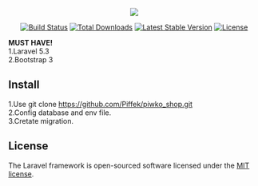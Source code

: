 <p align="center"><img src="https://laravel.com/assets/img/components/logo-laravel.svg"></p>

<p align="center">
<a href="https://travis-ci.org/laravel/framework"><img src="https://travis-ci.org/laravel/framework.svg" alt="Build Status"></a>
<a href="https://packagist.org/packages/laravel/framework"><img src="https://poser.pugx.org/laravel/framework/d/total.svg" alt="Total Downloads"></a>
<a href="https://packagist.org/packages/laravel/framework"><img src="https://poser.pugx.org/laravel/framework/v/stable.svg" alt="Latest Stable Version"></a>
<a href="https://packagist.org/packages/laravel/framework"><img src="https://poser.pugx.org/laravel/framework/license.svg" alt="License"></a>
</p>

<b>MUST HAVE!</b><br>
1.Laravel 5.3<br>
2.Bootstrap 3

## Install
1.Use git clone https://github.com/Piffek/piwko_shop.git<br>
2.Config database and env file.<br>
3.Cretate migration.<br>



## License

The Laravel framework is open-sourced software licensed under the [MIT license](http://opensource.org/licenses/MIT).

